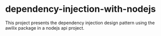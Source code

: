 # dependency-injection-with-nodejs
  This project presents the dependency injection design pattern using the awilix package in a nodejs api project.
